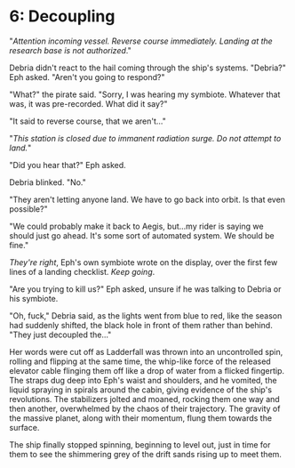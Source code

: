 # 6: Decoupling

"*Attention incoming vessel. Reverse course immediately. Landing at the research base is not authorized*."

Debria didn't react to the hail coming through the ship's systems. "Debria?" Eph asked. "Aren't you going to respond?"

"What?" the pirate said. "Sorry, I was hearing my symbiote. Whatever that was, it was pre-recorded. What did it say?"

"It said to reverse course, that we aren't..."

"*This station is closed due to immanent radiation surge. Do not attempt to land.*"

"Did you hear that?" Eph asked.

Debria blinked. "No."

"They aren't letting anyone land. We have to go back into orbit. Is that even possible?"

"We could probably make it back to Aegis, but...my rider is saying we should just go ahead. It's some sort of automated system. We should be fine."

*They're right*, Eph's own symbiote wrote on the display, over the first few lines of a landing checklist. *Keep going*.

"Are you trying to kill us?" Eph asked, unsure if he was talking to Debria or his symbiote.

"Oh, fuck," Debria said, as the lights went from blue to red, like the season had suddenly shifted, the black hole in front of them rather than behind. "They just decoupled the..."

Her words were cut off as Ladderfall was thrown into an uncontrolled spin, rolling and flipping at the same time, the whip-like force of the released elevator cable flinging them off like a drop of water from a flicked fingertip. The straps dug deep into Eph's waist and shoulders, and he vomited, the liquid spraying in spirals around the cabin, giving evidence of the ship's revolutions. The stabilizers jolted and moaned, rocking them one way and then another, overwhelmed by the chaos of their trajectory. The gravity of the massive planet, along with their momentum, flung them towards the surface.

The ship finally stopped spinning, beginning to level out, just in time for them to see the shimmering grey of the drift sands rising up to meet them.